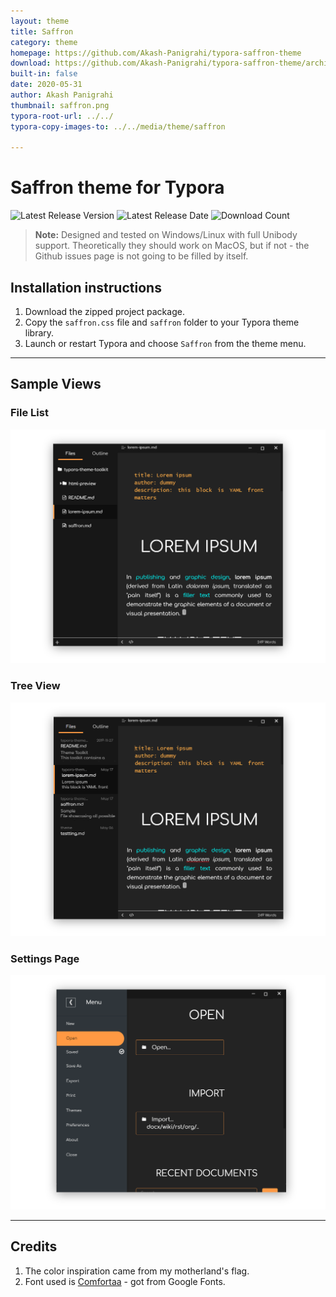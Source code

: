```yaml
---
layout: theme
title: Saffron
category: theme
homepage: https://github.com/Akash-Panigrahi/typora-saffron-theme
download: https://github.com/Akash-Panigrahi/typora-saffron-theme/archive/master.zip
built-in: false
date: 2020-05-31
author: Akash Panigrahi
thumbnail: saffron.png
typora-root-url: ../../
typora-copy-images-to: ../../media/theme/saffron

---
```


# Saffron theme for Typora

![Latest Release Version](https://img.shields.io/github/v/release/Akash-Panigrahi/typora-saffron-theme)
![Latest Release Date](https://img.shields.io/github/release-date/Akash-Panigrahi/typora-saffron-theme)
![Download Count](https://img.shields.io/github/downloads/Akash-Panigrahi/typora-saffron-theme/total)

> **Note:** Designed and tested on Windows/Linux with full Unibody support. Theoretically they should work on MacOS, but if not - the Github issues page is not going to be filled by itself.

## Installation instructions

1. Download the zipped project package.
2. Copy the `saffron.css` file and `saffron` folder to your Typora theme library.
3. Launch or restart Typora and choose `Saffron` from the theme menu.

---



## Sample Views




### File List

![img](../../media/theme/saffron/saffron-file-list.png)



### Tree View

![img](../../media/theme/saffron/saffron-tree-view.png)



### Settings Page

![img](../../media/theme/saffron/saffron-menu.png)

---

## Credits

1. The color inspiration came from my motherland's flag.
2. Font used is [Comfortaa](https://fonts.google.com/specimen/Comfortaa?query=comfortaa) - got from Google Fonts.
